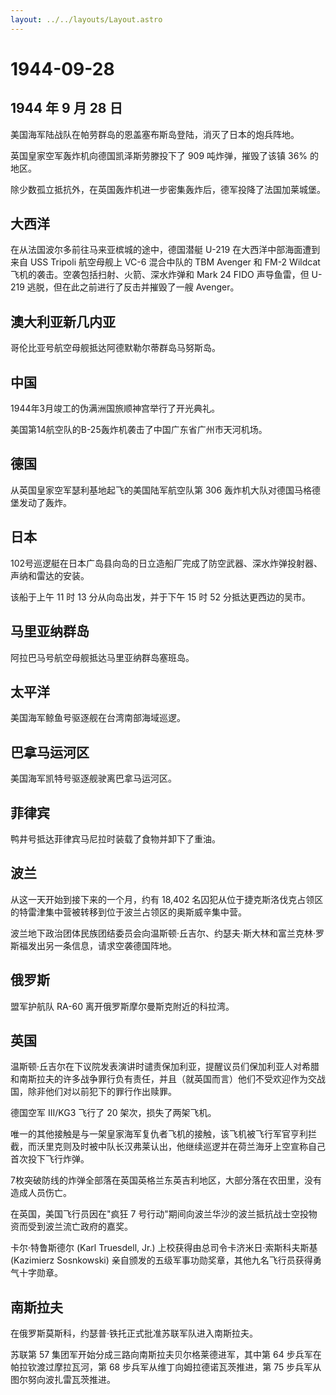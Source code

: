 ```yaml
---
layout: ../../layouts/Layout.astro
---
```


# 1944-09-28

## 1944 年 9 月 28 日

美国海军陆战队在帕劳群岛的恩盖塞布斯岛登陆，消灭了日本的炮兵阵地。

英国皇家空军轰炸机向德国凯泽斯劳滕投下了 909 吨炸弹，摧毁了该镇 36%
的地区。

除少数孤立抵抗外，在英国轰炸机进一步密集轰炸后，德军投降了法国加莱城堡。

## 大西洋

在从法国波尔多前往马来亚槟城的途中，德国潜艇 U-219
在大西洋中部海面遭到来自 USS Tripoli 航空母舰上 VC-6 混合中队的 TBM
Avenger 和 FM-2 Wildcat 飞机的袭击。空袭包括扫射、火箭、深水炸弹和 Mark
24 FIDO 声导鱼雷，但 U-219 逃脱，但在此之前进行了反击并摧毁了一艘
Avenger。

## 澳大利亚新几内亚

哥伦比亚号航空母舰抵达阿德默勒尔蒂群岛马努斯岛。

## 中国

1944年3月竣工的伪满洲国旅顺神宫举行了开光典礼。

美国第14航空队的B-25轰炸机袭击了中国广东省广州市天河机场。

## 德国

从英国皇家空军瑟利基地起飞的美国陆军航空队第 306
轰炸机大队对德国马格德堡发动了轰炸。

## 日本

102号巡逻艇在日本广岛县向岛的日立造船厂完成了防空武器、深水炸弹投射器、声纳和雷达的安装。

该船于上午 11 时 13 分从向岛出发，并于下午 15 时 52 分抵达更西边的吴市。

## 马里亚纳群岛

阿拉巴马号航空母舰抵达马里亚纳群岛塞班岛。

## 太平洋

美国海军鲸鱼号驱逐舰在台湾南部海域巡逻。

## 巴拿马运河区

美国海军凯特号驱逐舰驶离巴拿马运河区。

## 菲律宾

鸭井号抵达菲律宾马尼拉时装载了食物并卸下了重油。

## 波兰

从这一天开始到接下来的一个月，约有 18,402
名囚犯从位于捷克斯洛伐克占领区的特雷津集中营被转移到位于波兰占领区的奥斯威辛集中营。

波兰地下政治团体民族团结委员会向温斯顿·丘吉尔、约瑟夫·斯大林和富兰克林·罗斯福发出另一条信息，请求空袭德国阵地。

## 俄罗斯

盟军护航队 RA-60 离开俄罗斯摩尔曼斯克附近的科拉湾。

## 英国

温斯顿·丘吉尔在下议院发表演讲时谴责保加利亚，提醒议员们保加利亚人对希腊和南斯拉夫的许多战争罪行负有责任，并且（就英国而言）他们不受欢迎作为交战国，除非他们对以前犯下的罪行作出赎罪。

德国空军 III/KG3 飞行了 20 架次，损失了两架飞机。

唯一的其他接触是与一架皇家海军复仇者飞机的接触，该飞机被飞行军官亨利拦截，而沃里克则及时被中队长汉弗莱认出，他继续巡逻并在荷兰海牙上空宣称自己首次投下飞行炸弹。

7枚突破防线的炸弹全部落在英国英格兰东英吉利地区，大部分落在农田里，没有造成人员伤亡。

在英国，美国飞行员因在"疯狂 7
号行动"期间向波兰华沙的波兰抵抗战士空投物资而受到波兰流亡政府的嘉奖。

卡尔·特鲁斯德尔 (Karl Truesdell, Jr.)
上校获得由总司令卡济米日·索斯科夫斯基 (Kazimierz Sosnkowski)
亲自颁发的五级军事功勋奖章，其他九名飞行员获得勇气十字勋章。

## 南斯拉夫

在俄罗斯莫斯科，约瑟普·铁托正式批准苏联军队进入南斯拉夫。

苏联第 57 集团军开始分成三路向南斯拉夫贝尔格莱德进军，其中第 64
步兵军在帕拉钦渡过摩拉瓦河，第 68 步兵军从维丁向姆拉德诺瓦茨推进，第 75
步兵军从图尔努向波扎雷瓦茨推进。